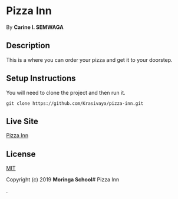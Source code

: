 # Pizza Inn
 By **Carine I. SEMWAGA**
## Description
 This is a where you can order your pizza and get it to your doorstep.
## Setup Instructions
 You will need to clone the project and then run it.
```
git clone https://github.com/Krasivaya/pizza-inn.git
```
## Live Site
[Pizza Inn](https://krasivaya.github.io/Pizza-Inn/)

## License
[MIT](https://choosealicense.com/licenses/mit/)

 Copyright (c) 2019 **Moringa School**# Pizza Inn

.
